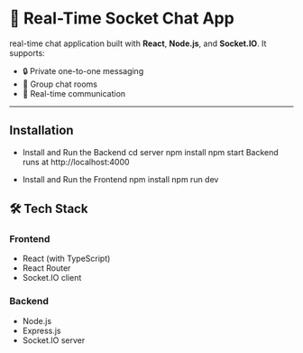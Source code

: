 # 💬 Real-Time Socket Chat App

real-time chat application built with **React**, **Node.js**, and **Socket.IO**. It supports:

- 🔒 Private one-to-one messaging
- 👥 Group chat rooms
- 🧩 Real-time communication

---
## Installation
- Install and Run the Backend
    cd server
    npm install
    npm start
    Backend runs at http://localhost:4000

- Install and Run the Frontend
      npm install
      npm run dev

## 🛠 Tech Stack

### Frontend
- React (with TypeScript)
- React Router
- Socket.IO client

### Backend
- Node.js
- Express.js
- Socket.IO server

